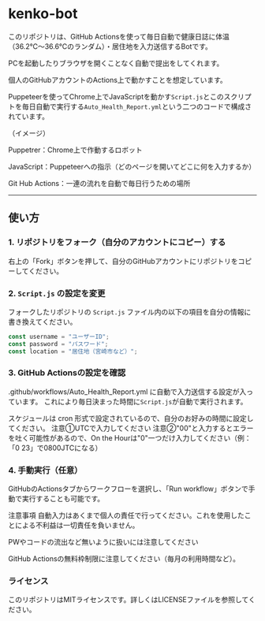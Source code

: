 # kenko-bot

このリポジトリは、GitHub Actionsを使って毎日自動で健康日誌に体温（36.2℃～36.6℃のランダム）・居住地を入力送信するBotです。

PCを起動したりブラウザを開くことなく自動で提出をしてくれます。

個人のGitHubアカウントのActions上で動かすことを想定しています。

Puppeteerを使ってChrome上でJavaScriptを動かす`Script.js`とこのスクリプトを毎日自動で実行する`Auto_Health_Report.yml`という二つのコードで構成されています。

（イメージ）

Puppetrer：Chrome上で作動するロボット

JavaScript：Puppeteerへの指示（どのページを開いてどこに何を入力するか）

Git Hub Actions：一連の流れを自動で毎日行うための場所

---

## 使い方

### 1. リポジトリをフォーク（自分のアカウントにコピー）する

右上の「Fork」ボタンを押して、自分のGitHubアカウントにリポジトリをコピーしてください。

### 2. `Script.js` の設定を変更

フォークしたリポジトリの `Script.js` ファイル内の以下の項目を自分の情報に書き換えてください。

```js
const username = "ユーザーID";
const password = "パスワード";
const location = "居住地（宮崎市など）";
```

### 3. GitHub Actionsの設定を確認
.github/workflows/Auto_Health_Report.yml に自動で入力送信する設定が入っています。
これにより毎日決まった時間に`Script.js`が自動で実行されます。

スケジュールは cron 形式で設定されているので、自分のお好みの時間に設定してください。
注意①UTCで入力してください
注意②"00"と入力するとエラーを吐く可能性があるので、On the Hourは"0"一つだけ入力してください（例：「0 23」で0800JTCになる）

### 4. 手動実行（任意）
GitHubのActionsタブからワークフローを選択し、「Run workflow」ボタンで手動で実行することも可能です。

注意事項
自動入力はあくまで個人の責任で行ってください。これを使用したことによる不利益は一切責任を負いません。

PWやコードの流出など無いように扱いには注意してください

GitHub Actionsの無料枠制限に注意してください（毎月の利用時間など）。

### ライセンス
このリポジトリはMITライセンスです。詳しくはLICENSEファイルを参照してください。
